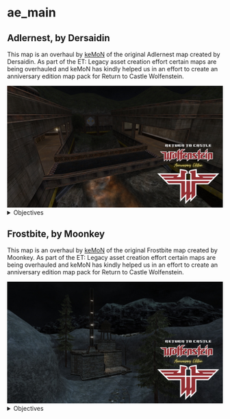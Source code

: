 # ae_main

## Adlernest, by Dersaidin

This map is an overhaul by <a href="https://github.com/realkemon">keMoN</a> of the original Adlernest map created by Dersaidin.
As part of the ET: Legacy asset creation effort certain maps are being overhauled and keMoN has kindly helped us in an effort to create an anniversary edition map pack for Return to Castle Wolfenstein.

<img src="https://github.com/rtcw-online/ae_main/blob/develop/levelshots/ae_adlernest.jpg">
<details>
  <summary>Objectives</summary>
  <img src="https://github.com/rtcw-online/ae_main/blob/develop/objectives/ae_adlernest/ae_adlernest_1.jpg" width="640" height="360">
  <img src="https://github.com/rtcw-online/ae_main/blob/develop/objectives/ae_adlernest/ae_adlernest_2.jpg" width="640" height="360">
  <img src="https://github.com/rtcw-online/ae_main/blob/develop/objectives/ae_adlernest/ae_adlernest_3.jpg" width="640" height="360">
  <img src="https://github.com/rtcw-online/ae_main/blob/develop/objectives/ae_adlernest/ae_adlernest_4.jpg" width="640" height="360">
  <img src="https://github.com/rtcw-online/ae_main/blob/develop/objectives/ae_adlernest/ae_adlernest_5.jpg" width="640" height="360">
  <img src="https://github.com/rtcw-online/ae_main/blob/develop/objectives/ae_adlernest/ae_adlernest_6.jpg" width="640" height="360">
</details>

## Frostbite, by Moonkey

This map is an overhaul by <a href="https://github.com/realkemon">keMoN</a> of the original Frostbite map created by Moonkey.
As part of the ET: Legacy asset creation effort certain maps are being overhauled and keMoN has kindly helped us in an effort to create an anniversary edition map pack for Return to Castle Wolfenstein.

<img src="https://github.com/rtcw-online/ae_main/blob/develop/levelshots/ae_frostbite.jpg">
<details>
  <summary>Objectives</summary>
  <img src="https://github.com/rtcw-online/ae_main/blob/develop/objectives/ae_frostbite/ae_frostbite_1.jpg" width="640" height="360">
  <img src="https://github.com/rtcw-online/ae_main/blob/develop/objectives/ae_frostbite/ae_frostbite_2.jpg" width="640" height="360">
  <img src="https://github.com/rtcw-online/ae_main/blob/develop/objectives/ae_frostbite/ae_frostbite_3.jpg" width="640" height="360">
  <img src="https://github.com/rtcw-online/ae_main/blob/develop/objectives/ae_frostbite/ae_frostbite_4.jpg" width="640" height="360">
  <img src="https://github.com/rtcw-online/ae_main/blob/develop/objectives/ae_frostbite/ae_frostbite_5.jpg" width="640" height="360">
  <img src="https://github.com/rtcw-online/ae_main/blob/develop/objectives/ae_frostbite/ae_frostbite_6.jpg" width="640" height="360">
  </details>
